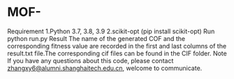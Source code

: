 # MOF-
Requirement
    1.Python 3.7, 3.8, 3.9
    2.scikit-opt (pip install scikit-opt)
Run
   python run.py
Result
    The name of the generated COF and the corresponding fitness value are recorded in the first and last columns of the result.txt file.The corresponding cif files can be found in the CIF folder.
Note
   If you have any questions about this code, please contact zhangxy6@alumni.shanghaitech.edu.cn, welcome to communicate.
